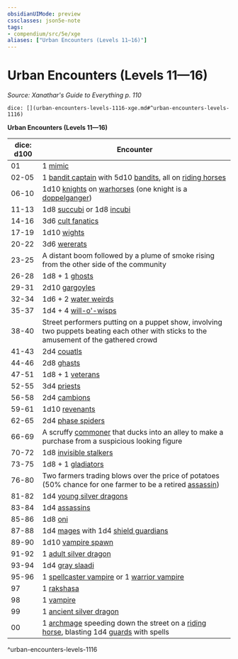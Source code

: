 ```yaml
---
obsidianUIMode: preview
cssclasses: json5e-note
tags:
- compendium/src/5e/xge
aliases: ["Urban Encounters (Levels 11—16)"]
---
```

# Urban Encounters (Levels 11—16)
*Source: Xanathar's Guide to Everything p. 110* 

`dice: [](urban-encounters-levels-1116-xge.md#^urban-encounters-levels-1116)`

**Urban Encounters (Levels 11—16)**

| dice: d100 | Encounter |
|------------|-----------|
| 01 | 1 [mimic](4-Resources/Compendium/bestiary/monstrosity/mimic.md) |
| 02-05 | 1 [bandit captain](4-Resources/Compendium/bestiary/humanoid/bandit-captain.md) with 5d10 [bandits](4-Resources/Compendium/bestiary/humanoid/bandit.md), all on [riding horses](4-Resources/Compendium/bestiary/beast/riding-horse.md) |
| 06-10 | 1d10 [knights](4-Resources/Compendium/bestiary/humanoid/knight.md) on [warhorses](4-Resources/Compendium/bestiary/beast/warhorse.md) (one knight is a [doppelganger](4-Resources/Compendium/bestiary/monstrosity/doppelganger.md)) |
| 11-13 | 1d8 [succubi](4-Resources/Compendium/bestiary/fiend/succubus.md) or 1d8 [incubi](4-Resources/Compendium/bestiary/fiend/incubus.md) |
| 14-16 | 3d6 [cult fanatics](4-Resources/Compendium/bestiary/humanoid/cult-fanatic.md) |
| 17-19 | 1d10 [wights](4-Resources/Compendium/bestiary/undead/wight.md) |
| 20-22 | 3d6 [wererats](4-Resources/Compendium/bestiary/humanoid/wererat.md) |
| 23-25 | A distant boom followed by a plume of smoke rising from the other side of the community |
| 26-28 | 1d8 + 1 [ghosts](4-Resources/Compendium/bestiary/undead/ghost.md) |
| 29-31 | 2d10 [gargoyles](4-Resources/Compendium/bestiary/elemental/gargoyle.md) |
| 32-34 | 1d6 + 2 [water weirds](4-Resources/Compendium/bestiary/elemental/water-weird.md) |
| 35-37 | 1d4 + 4 [will-o'-wisps](4-Resources/Compendium/bestiary/undead/will-o-wisp.md) |
| 38-40 | Street performers putting on a puppet show, involving two puppets beating each other with sticks to the amusement of the gathered crowd |
| 41-43 | 2d4 [couatls](4-Resources/Compendium/bestiary/celestial/couatl.md) |
| 44-46 | 2d8 [ghasts](4-Resources/Compendium/bestiary/undead/ghast.md) |
| 47-51 | 1d8 + 1 [veterans](4-Resources/Compendium/bestiary/humanoid/veteran.md) |
| 52-55 | 3d4 [priests](4-Resources/Compendium/bestiary/humanoid/priest.md) |
| 56-58 | 2d4 [cambions](4-Resources/Compendium/bestiary/fiend/cambion.md) |
| 59-61 | 1d10 [revenants](4-Resources/Compendium/bestiary/undead/revenant.md) |
| 62-65 | 2d4 [phase spiders](4-Resources/Compendium/bestiary/monstrosity/phase-spider.md) |
| 66-69 | A scruffy [commoner](4-Resources/Compendium/bestiary/humanoid/commoner.md) that ducks into an alley to make a purchase from a suspicious looking figure |
| 70-72 | 1d8 [invisible stalkers](4-Resources/Compendium/bestiary/elemental/invisible-stalker.md) |
| 73-75 | 1d8 + 1 [gladiators](4-Resources/Compendium/bestiary/humanoid/gladiator.md) |
| 76-80 | Two farmers trading blows over the price of potatoes (50% chance for one farmer to be a retired [assassin](4-Resources/Compendium/bestiary/humanoid/assassin.md)) |
| 81-82 | 1d4 [young silver dragons](4-Resources/Compendium/bestiary/dragon/young-silver-dragon.md) |
| 83-84 | 1d4 [assassins](4-Resources/Compendium/bestiary/humanoid/assassin.md) |
| 85-86 | 1d8 [oni](4-Resources/Compendium/bestiary/giant/oni.md) |
| 87-88 | 1d4 [mages](4-Resources/Compendium/bestiary/humanoid/mage.md) with 1d4 [shield guardians](4-Resources/Compendium/bestiary/construct/shield-guardian.md) |
| 89-90 | 1d10 [vampire spawn](4-Resources/Compendium/bestiary/undead/vampire-spawn.md) |
| 91-92 | 1 [adult silver dragon](4-Resources/Compendium/bestiary/dragon/adult-silver-dragon.md) |
| 93-94 | 1d4 [gray slaadi](4-Resources/Compendium/bestiary/aberration/gray-slaad.md) |
| 95-96 | 1 [spellcaster vampire](4-Resources/Compendium/bestiary/undead/vampire-spellcaster.md) or 1 [warrior vampire](4-Resources/Compendium/bestiary/undead/vampire-warrior.md) |
| 97 | 1 [rakshasa](4-Resources/Compendium/bestiary/fiend/rakshasa.md) |
| 98 | 1 [vampire](4-Resources/Compendium/bestiary/undead/vampire.md) |
| 99 | 1 [ancient silver dragon](4-Resources/Compendium/bestiary/dragon/ancient-silver-dragon.md) |
| 00 | 1 [archmage](4-Resources/Compendium/bestiary/humanoid/archmage.md) speeding down the street on a [riding horse](4-Resources/Compendium/bestiary/beast/riding-horse.md), blasting 1d4 [guards](4-Resources/Compendium/bestiary/humanoid/guard.md) with spells |
^urban-encounters-levels-1116